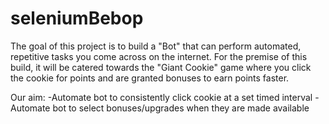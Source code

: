 # seleniumBebop

The goal of this project is to build a "Bot" that can perform automated, repetitive tasks you come across on the internet. For the premise of this build, it will be catered towards the "Giant Cookie" game where you click the cookie for points and are granted bonuses to earn points faster. 

Our aim:
-Automate bot to consistently click cookie at a set timed interval
-Automate bot to select bonuses/upgrades when they are made available